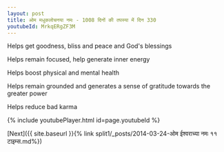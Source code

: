 ```yaml
---
layout: post
title: ओम मधुकलोचनया नमः - 1008 दिनों की तपस्या में दिन 330
youtubeId: MrkqERgZF3M
---
```

 
 
Helps get goodness, bliss and peace and God's blessings
 
Helps remain focused, help generate inner energy 
 
Helps boost physical and mental health 
 
Helps remain grounded and generates a sense of gratitude towards the greater power 
 
Helps reduce bad karma
 
 
 
 


{% include youtubePlayer.html id=page.youtubeId %}
 
[Next]({{ site.baseurl }}{% link  split1/_posts/2014-03-24-ओम ईश्वराच्या नमः ११ टाइम्स.md%})
 
